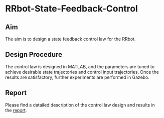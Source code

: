 # RRbot-State-Feedback-Control

## Aim
The aim is to design a state feedback control law for the RRbot. 

## Design Procedure
The control law is designed in MATLAB, and the parameters are tuned to achieve desirable state trajectories and control input trajectories. Once the results are satisfactory, further experiments are performed in Gazebo.

## Report

Please find a detailed description of the control law design and results in the [report](https://github.com/kt-krutarthtrivedi/RRbot-State-Feedback-Control/blob/main/media/Report.pdf).
